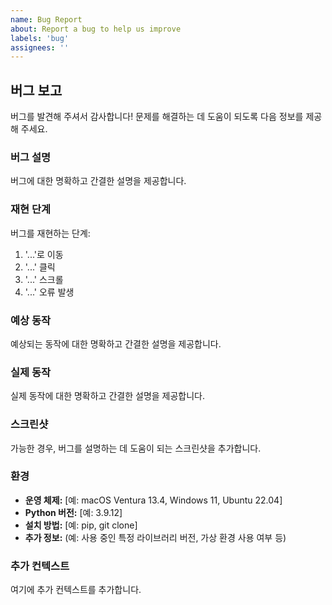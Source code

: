 ```yaml
---
name: Bug Report
about: Report a bug to help us improve
labels: 'bug'
assignees: ''
---
```


## 버그 보고

버그를 발견해 주셔서 감사합니다! 문제를 해결하는 데 도움이 되도록 다음 정보를 제공해 주세요.

### 버그 설명

버그에 대한 명확하고 간결한 설명을 제공합니다.

### 재현 단계

버그를 재현하는 단계:

1.  '...'로 이동
2.  '...' 클릭
3.  '...' 스크롤
4.  '...' 오류 발생

### 예상 동작

예상되는 동작에 대한 명확하고 간결한 설명을 제공합니다.

### 실제 동작

실제 동작에 대한 명확하고 간결한 설명을 제공합니다.

### 스크린샷

가능한 경우, 버그를 설명하는 데 도움이 되는 스크린샷을 추가합니다.

### 환경

*   **운영 체제:** [예: macOS Ventura 13.4, Windows 11, Ubuntu 22.04]
*   **Python 버전:** [예: 3.9.12]
*   **설치 방법:** [예: pip, git clone]
*   **추가 정보:** (예: 사용 중인 특정 라이브러리 버전, 가상 환경 사용 여부 등)

### 추가 컨텍스트

여기에 추가 컨텍스트를 추가합니다.
